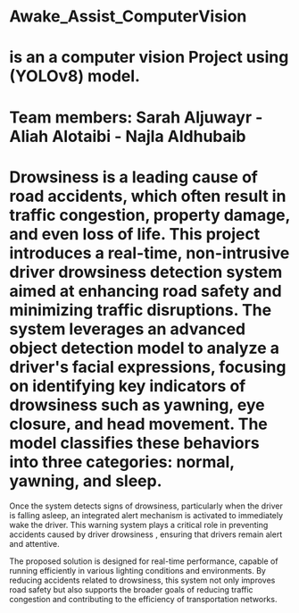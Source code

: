 # Awake_Assist_ComputerVision


# is an a computer vision Project using (YOLOv8) model.

# Team members: Sarah Aljuwayr - Aliah Alotaibi - Najla Aldhubaib


# Drowsiness is a leading cause of road accidents, which often result in traffic congestion, property damage, and even loss of life. This project introduces a real-time, non-intrusive driver drowsiness detection system aimed at enhancing road safety and minimizing traffic disruptions. The system leverages an advanced object detection model to analyze a driver's facial expressions, focusing on identifying key indicators of drowsiness such as yawning, eye closure, and head movement. The model classifies these behaviors into three categories: normal, yawning, and sleep.

Once the system detects signs of drowsiness, particularly when the driver is falling asleep, an integrated alert mechanism is activated to immediately wake the driver. This warning system plays a critical role in preventing accidents caused by driver drowsiness , ensuring that drivers remain alert and attentive.

The proposed solution is designed for real-time performance, capable of running efficiently in various lighting conditions and environments. By reducing accidents related to drowsiness, this system not only improves road safety but also supports the broader goals of reducing traffic congestion and contributing to the efficiency of transportation networks.

